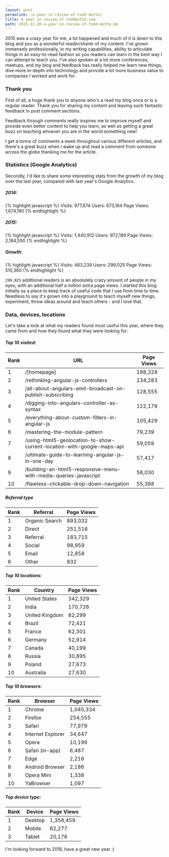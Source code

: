 ```yaml
---
layout: post
permalink: /a-year-in-review-of-todd-motto/
title: A year in review of toddmotto​.com
path: 2015-12-20-a-year-in-review-of-todd-motto.md
---
```


2015 was a crazy year for me, a lot happened and much of it is down to this blog and you as a wonderful reader/sharer of my content. I've grown immensely professionally, in my writing capabilities, ability to articulate things in an easy-to-read fashion so you readers can learn in the best way I can attempt to teach you. I've also spoken at a lot more conferences, meetups, and my blog and feedback has really helped me learn new things, dive more in-depth into technology and provide a lot more business value to companies I worked and work for.

### Thank you

First of all, a huge thank you to anyone who's a read my blog once or is a regular reader. Thank you for sharing my content and leaving such fantastic feedback in post comment sections.

Feedback through comments really inspires me to improve myself and provide even better content to help you learn, as well as getting a great buzz on teaching whoever you are in the world something new!

I get a tonne of comments a week throughout various different articles, and there's a great buzz when I wake up and read a comment from someone across the globe thanking me for the article.

### Statistics (Google Analytics)

Secondly, I'd like to share some interesting stats from the growth of my blog over the last year, compared with last year's Google Analytics.

##### 2014:

{% highlight javascript %}
Visits: 977,674
Users: 673,164
Page Views: 1,674,190
{% endhighlight %}

##### 2015:

{% highlight javascript %}
Visits: 1,440,912
Users: 972,189
Page Views: 2,184,550
{% endhighlight %}

##### Growth:

{% highlight javascript %}
Visits: 463,238
Users: 299,025
Page Views: 510,360
{% endhighlight %}

`299,025` additional readers is an absolutely crazy amount of people in my eyes, with an additional half a million extra page views. I started this blog initially as a place to keep track of useful code that I use from time to time. Needless to say it's grown into a playground to teach myself new things, experiment, throw ideas around and teach others - and I love that.

### Data, devices, locations

Let's take a look at what my readers found most useful this year, where they came from and how they found what they were looking for:

##### Top 10 visited:

| Rank    | URL                                                                    | Page Views |
| ------- | ---------------------------------------------------------------------- | ---------- |
| 1       | /[homepage]                                                            | 198,328    |
| 2       | /rethinking-angular-js-controllers                                     | 134,283    |
| 3       | /all-about-angulars-emit-broadcast-on-publish-subscribing              | 128,555    |
| 4       | /digging-into-angulars-controller-as-syntax                            | 122,179    |
| 5       | /everything-about-custom-filters-in-angular-js                         | 105,429    |
| 6       | /mastering-the-module-pattern                                          | 79,239     |
| 7       | /using-html5-geolocation-to-show-current-location-with-google-maps-api | 59,059     |
| 8       | /ultimate-guide-to-learning-angular-js-in-one-day                      | 57,417     |
| 9       | /building-an-html5-responsive-menu-with-media-queries-javascript       | 56,030     |
| 10      | /flawless-clickable-drop-down-navigation                               | 55,388     |

##### Referral type

| Rank    | Referral       | Page Views |
| ------- | -------------- | ---------- |
| 1       | Organic Search | 893,032    |
| 2       | Direct         | 251,516    |
| 3       | Referral       | 183,715    |
| 4       | Social         | 98,959     |
| 5       | Email          | 12,858     |
| 6       | Other          | 832        |

##### Top 10 locations:

| Rank    | Country        | Page Views   |
| ------- | -------------- | ------------ |
| 1       | United States  | 342,329      |
| 2       | India          | 170,726      |
| 3       | United Kingdom | 82,299       |
| 4       | Brazil         | 72,421       |
| 5       | France         | 62,301       |
| 6       | Germany        | 52,914       |
| 7       | Canada         | 40,199       |
| 8       | Russia         | 30,895       |
| 9       | Poland         | 27,673       |
| 10      | Australia      | 27,630       |

##### Top 10 browsers:

| Rank    | Browser           | Page Views   |
| ------- | ----------------- | ------------ |
| 1       | Chrome            | 1,045,334    |
| 2       | Firefox           | 254,555      |
| 3       | Safari            | 77,979       |
| 4       | Internet Explorer | 34,647       |
| 5       | Opera             | 10,199       |
| 6       | Safari (in-app)   | 6,487        |
| 7       | Edge              | 2,216        |
| 8       | Android Browser   | 2,186        |
| 9       | Opera Mini        | 1,338        |
| 10      | YaBrowser         | 1,097        |

##### Top device type:

| Rank    | Device            | Page Views   |
| ------- | ----------------- | ------------ |
| 1       | Desktop           | 1,358,459    |
| 2       | Mobile            | 62,277       |
| 3       | Tablet            | 20,176       |

I'm looking forward to 2016, have a great new year :)
